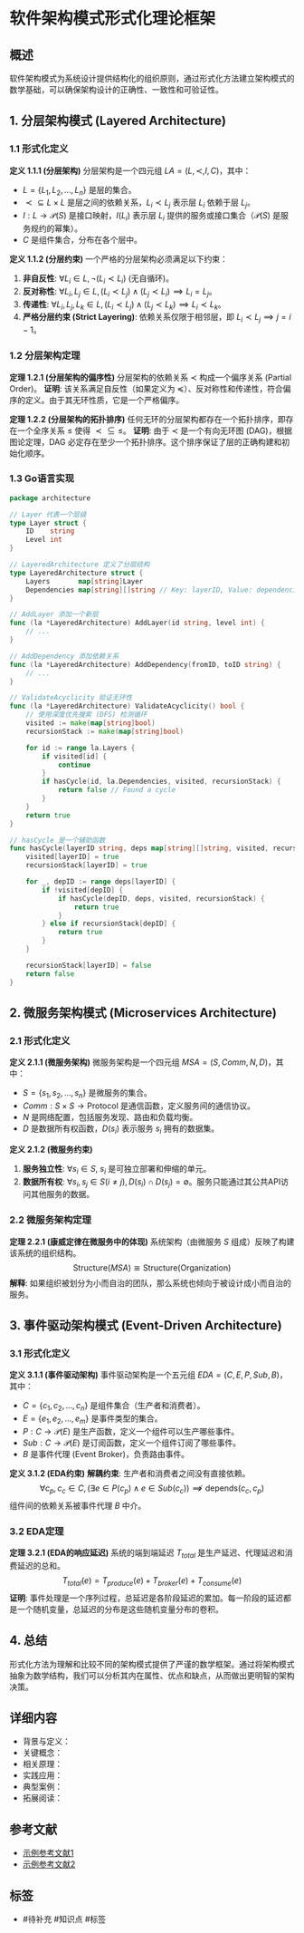 # 软件架构模式形式化理论框架

## 概述

软件架构模式为系统设计提供结构化的组织原则，通过形式化方法建立架构模式的数学基础，可以确保架构设计的正确性、一致性和可验证性。

## 1. 分层架构模式 (Layered Architecture)

### 1.1 形式化定义

**定义 1.1.1 (分层架构)**
分层架构是一个四元组 $LA = (L, \prec, I, C)$，其中：

- $L = \{L_1, L_2, \ldots, L_n\}$ 是层的集合。
- $\prec \subseteq L \times L$ 是层之间的依赖关系，$L_i \prec L_j$ 表示层 $L_i$ 依赖于层 $L_j$。
- $I: L \to \mathcal{P}(S)$ 是接口映射，$I(L_i)$ 表示层 $L_i$ 提供的服务或接口集合（$\mathcal{P}(S)$ 是服务规约的幂集）。
- $C$ 是组件集合，分布在各个层中。

**定义 1.1.2 (分层约束)**
一个严格的分层架构必须满足以下约束：

1.  **非自反性**: $\forall L_i \in L, \neg(L_i \prec L_i)$ (无自循环)。
2.  **反对称性**: $\forall L_i, L_j \in L, (L_i \prec L_j) \land (L_j \prec L_i) \implies L_i = L_j$。
3.  **传递性**: $\forall L_i, L_j, L_k \in L, (L_i \prec L_j) \land (L_j \prec L_k) \implies L_i \prec L_k$。
4.  **严格分层约束 (Strict Layering)**: 依赖关系仅限于相邻层，即 $L_i \prec L_j \implies j = i-1$。

### 1.2 分层架构定理

**定理 1.2.1 (分层架构的偏序性)**
分层架构的依赖关系 $\prec$ 构成一个偏序关系 (Partial Order)。
**证明**:
该关系满足自反性（如果定义为 $\preceq$）、反对称性和传递性，符合偏序的定义。由于其无环性质，它是一个严格偏序。

**定理 1.2.2 (分层架构的拓扑排序)**
任何无环的分层架构都存在一个拓扑排序，即存在一个全序关系 $\leq$ 使得 $\prec \subseteq \leq$。
**证明**:
由于 $\prec$ 是一个有向无环图 (DAG)，根据图论定理，DAG 必定存在至少一个拓扑排序。这个排序保证了层的正确构建和初始化顺序。

### 1.3 Go语言实现

```go
package architecture

// Layer 代表一个层级
type Layer struct {
    ID    string
    Level int
}

// LayeredArchitecture 定义了分层结构
type LayeredArchitecture struct {
    Layers       map[string]Layer
    Dependencies map[string][]string // Key: layerID, Value: dependencies' layerIDs
}

// AddLayer 添加一个新层
func (la *LayeredArchitecture) AddLayer(id string, level int) {
    // ...
}

// AddDependency 添加依赖关系
func (la *LayeredArchitecture) AddDependency(fromID, toID string) {
    // ...
}

// ValidateAcyclicity 验证无环性
func (la *LayeredArchitecture) ValidateAcyclicity() bool {
    // 使用深度优先搜索 (DFS) 检测循环
    visited := make(map[string]bool)
    recursionStack := make(map[string]bool)

    for id := range la.Layers {
        if visited[id] {
            continue
        }
        if hasCycle(id, la.Dependencies, visited, recursionStack) {
            return false // Found a cycle
        }
    }
    return true
}

// hasCycle 是一个辅助函数
func hasCycle(layerID string, deps map[string][]string, visited, recursionStack map[string]bool) bool {
    visited[layerID] = true
    recursionStack[layerID] = true

    for _, depID := range deps[layerID] {
        if !visited[depID] {
            if hasCycle(depID, deps, visited, recursionStack) {
                return true
            }
        } else if recursionStack[depID] {
            return true
        }
    }

    recursionStack[layerID] = false
    return false
}
```

## 2. 微服务架构模式 (Microservices Architecture)

### 2.1 形式化定义

**定义 2.1.1 (微服务架构)**
微服务架构是一个四元组 $MSA = (S, Comm, N, D)$，其中：

- $S = \{s_1, s_2, \ldots, s_n\}$ 是微服务的集合。
- $Comm: S \times S \to \text{Protocol}$ 是通信函数，定义服务间的通信协议。
- $N$ 是网络配置，包括服务发现、路由和负载均衡。
- $D$ 是数据所有权函数，$D(s_i)$ 表示服务 $s_i$ 拥有的数据集。

**定义 2.1.2 (微服务约束)**
1.  **服务独立性**: $\forall s_i \in S$, $s_i$ 是可独立部署和伸缩的单元。
2.  **数据所有权**: $\forall s_i, s_j \in S (i \neq j), D(s_i) \cap D(s_j) = \emptyset$。服务只能通过其公共API访问其他服务的数据。

### 2.2 微服务架构定理

**定理 2.2.1 (康威定律在微服务中的体现)**
系统架构（由微服务 $S$ 组成）反映了构建该系统的组织结构。
$$
\text{Structure}(MSA) \cong \text{Structure}(\text{Organization})
$$
**解释**:
如果组织被划分为小而自治的团队，那么系统也倾向于被设计成小而自治的服务。

## 3. 事件驱动架构模式 (Event-Driven Architecture)

### 3.1 形式化定义

**定义 3.1.1 (事件驱动架构)**
事件驱动架构是一个五元组 $EDA = (C, E, P, Sub, B)$，其中：

- $C = \{c_1, c_2, \ldots, c_n\}$ 是组件集合（生产者和消费者）。
- $E = \{e_1, e_2, \ldots, e_m\}$ 是事件类型的集合。
- $P: C \to \mathcal{P}(E)$ 是生产函数，定义一个组件可以生产哪些事件。
- $Sub: C \to \mathcal{P}(E)$ 是订阅函数，定义一个组件订阅了哪些事件。
- $B$ 是事件代理 (Event Broker)，负责路由事件。

**定义 3.1.2 (EDA约束)**
**解耦约束**: 生产者和消费者之间没有直接依赖。
$$
\forall c_p, c_c \in C, (\exists e \in P(c_p) \land e \in Sub(c_c)) \not\implies \text{depends}(c_c, c_p)
$$
组件间的依赖关系被事件代理 $B$ 中介。

### 3.2 EDA定理

**定理 3.2.1 (EDA的响应延迟)**
系统的端到端延迟 $T_{total}$ 是生产延迟、代理延迟和消费延迟的总和。
$$
T_{total}(e) = T_{produce}(e) + T_{broker}(e) + T_{consume}(e)
$$
**证明**:
事件处理是一个序列过程，总延迟是各阶段延迟的累加。每一阶段的延迟都是一个随机变量，总延迟的分布是这些随机变量分布的卷积。

## 4. 总结

形式化方法为理解和比较不同的架构模式提供了严谨的数学框架。通过将架构模式抽象为数学结构，我们可以分析其内在属性、优点和缺点，从而做出更明智的架构决策。 
## 详细内容
- 背景与定义：
- 关键概念：
- 相关原理：
- 实践应用：
- 典型案例：
- 拓展阅读：

## 参考文献
- [示例参考文献1](#)
- [示例参考文献2](#)

## 标签
- #待补充 #知识点 #标签
